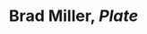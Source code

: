 ---
title: Brad Miller, *Plate*
layout: entry
presentation: side-by-side
object:
  - id: ptl-25722
order: 437
menu: false
---